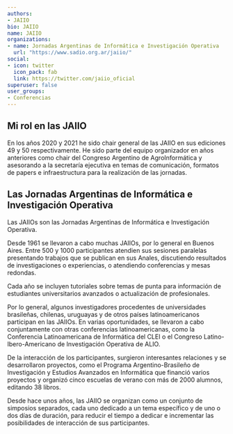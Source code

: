 ```yaml
---
authors:
- JAIIO
bio: JAIIO
name: JAIIO
organizations:
- name: Jornadas Argentinas de Informática e Investigación Operativa
  url: "https://www.sadio.org.ar/jaiio/"
social:
- icon: twitter
  icon_pack: fab
  link: https://twitter.com/jaiio_oficial
superuser: false
user_groups:
- Conferencias
---
```


## Mi rol en las JAIIO

En los años 2020 y 2021 he sido chair general de las JAIIO en sus ediciones 49 y 50 respectivamente. He sido parte del equipo organizador en años anteriores como chair del Congreso Argentino de AgroInformática y asesorando a la secretaría ejecutiva en temas de comunicación, formatos de papers e infraestructura para la realización de las jornadas.

## Las Jornadas Argentinas de Informática e Investigación Operativa

Las JAIIOs son las Jornadas Argentinas de Informática e Investigación Operativa.

Desde 1961 se llevaron a cabo muchas JAIIOs, por lo general en Buenos Aires. Entre 500 y 1000 participantes atendien sus sesiones paralelas presentando trabajos que se publican en sus Anales, discutiendo resultados de investigaciones o experiencias, o atendiendo conferencias y mesas redondas.

Cada año se incluyen tutoriales sobre temas de punta para información de estudiantes universitarios avanzados o actualización de profesionales. 

Por lo general, algunos investigadores procedentes de universidades brasileñas, chilenas, uruguayas y de otros países latinoamericanos participan en las JAIIOs. En varias oportunidades, se llevaron a cabo conjuntamente con otras conferencias latinoamericanas, como la Conferencia Latinoamericana de Informática del CLEI o el Congreso Latino-Ibero-Americano de Investigación Operativa de ALIO.

De la interacción de los participantes, surgieron interesantes relaciones y se desarrollaron proyectos, como el Programa Argentino-Brasileño de Investigación y Estudios Avanzados en Informática que financió varios proyectos y organizó cinco escuelas de verano con más de 2000 alumnos, editando 38 libros.

Desde hace unos años, las JAIIO se organizan como un conjunto de simposios separados, cada uno dedicado a un tema específico y de uno o dos días de duración, para reducir el tiempo a dedicar e incrementar las posibilidades de interacción de sus participantes.
